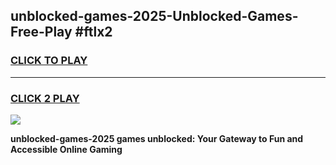
## unblocked-games-2025-Unblocked-Games-Free-Play #ftlx2
<h3>
<a href="https://us.freeplayer.one?title=unblocked-games-2025&ref=9M">CLICK TO PLAY</a></h3>
<hr>

<h3>
<a href="https://us.freeplayer.one?title=unblocked-games-2025&ref=9M">CLICK 2 PLAY</a>
  
</h3>

<a href="https://us.freeplayer.one?title=unblocked-games-2025&ref=9M"><img src="https://clearcache.store/games.png"></a>


**unblocked-games-2025 games unblocked: Your Gateway to Fun and Accessible Online Gaming**
